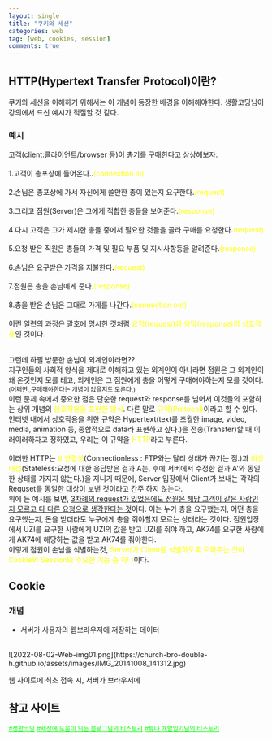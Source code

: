 ```yaml
---
layout: single
title: "쿠키와 세션"
categories: web
tag: [web, cookies, session]
comments: true
---
```


## HTTP(Hypertext Transfer Protocol)이란?
쿠키와 세션을 이해하기 위해서는 이 개념이 등장한 배경을 이해해야한다. 생활코딩님이 강의에서 드신 예시가 적절할 것 같다.

### 예시
고객(client:클라이언트/browser 등)이 총기를 구매한다고 상상해보자.
<br><br>
1.고객이 총포상에 들어온다..<span style="color:yellow">(connection in)</span>
<br><br>
2.손님은 총포상에 가서 자신에게 쓸만한 총이 있는지 요구한다.<span style="color:yellow">(request)</span>
<br><br>
3.그리고 점원(Server)은 그에게 적합한 총들을 보여준다.<span style="color:yellow">(response)</span>
<br><br>
4.다시 고객은 그가 제시한 총들 중에서 필요한 것들을 골라 구매를 요청한다.<span style="color:yellow">(request)</span>
<br><br>
5.요청 받은 직원은 총들의 가격 및 필요 부품 및 지시사항등을 알려준다.<span style="color:yellow">(response)</span>
<br><br>
6.손님은 요구받은 가격을 지불한다.<span style="color:yellow">(request)</span>
<br><br>
7.점원은 총을 손님에게 준다.<span style="color:yellow">(response)</span>
<br><br>
8.총을 받은 손님은 그대로 가게를 나간다.<span style="color:yellow">(connection out)</span>
<br><br>
이런 일련의 과정은 괄호에 명시한 것처럼 <span style="color:yellow">요청(request)과 응답(response)의 상호작용</span>인 것이다.

<br>그런데 하필 방문한 손님이 외계인이라면??<br>
지구인들의 사회적 양식을 제대로 이해하고 있는 외계인이 아니라면 점원은 그 외계인이 왜 온것인지 모를 테고, 외계인은 그 점원에게 총을 어떻게 구매해야하는지 모를 것이다.
<br><span style="font-size:12px;">(어쩌면,,구매해야한다는 개념이 없을지도 모른다.)</span>
<br>
이런 문제 속에서 중요한 점은 단순한 request와 response를 넘어서 이것들의 포함하는 상위 개념의 <span style="color:yellow">상호작용을 표현한 양식</span>. 다른 말로 <span style="color:yellow">규약(Protocol)</span>이라고 할 수 있다.
인터넷 내에서 상호작용을 위한 규약은 Hypertext(text를 초월한 image, video, media, animation 등, 종합적으로 data라 표현하고 싶다.)을 전송(Transfer)할 때 이러이러하자고 정하였고, 우리는 이 규약을 <span style="color:yellow">HTTP</span>라고 부른다.  
<br>
이러한 HTTP는 <span style="color:yellow">비연결성</span>(Connectionless : FTP와는 달리 상태가 끊기는 점.)과 <span style="color:yellow">비상태성</span>(Stateless:요청에 대한 응답받은 결과 A는, 후에 서버에서 수정한 결과 A'와 동일한 상태를 가지지 않는다.)을 지니기 때문에, 
Server 입장에서 Client가 보내는 각각의 Requset를 동일한 대상이 보낸 것이라고 간주 하지 않는다.
<br>
위에 든 예시를 보면, <span style="text-decoration:underline;">3차례의 request가 있었음에도 점원은 해당 고객이 같은 사람인지 모르고 다 다른 요청으로 생각한다는 것</span>이다. 이는 누가 총을 요구했는지, 어떤 총을 요구했는지, 돈을 받더라도 누구에게 총을 줘야할지 모르는 상태라는 것이다.
점원입장에서 UZI를 요구한 사람에게 UZI의 값을 받고 UZI를 줘야 하고, AK74를 요구한 사람에게 AK74에 해당하는 값을 받고 AK74를 줘야한다.
<br>
이렇게 점원이 손님을 식별하는것, <span style="color:yellow">Server가 Client를 식별하도록 도와주는 것이 Cookie와 Session의 주요한 기능 중 하나</span>이다.

## Cookie

### 개념
- 서버가 사용자의 웹브라우저에 저장하는 데이터
<br>
![2022-08-02-Web-img01.png](https://church-bro-double-h.github.io/assets/images/IMG_20141008_141312.jpg)

웹 사이트에 최초 접속 시, 서버가 브라우저에 

## 참고 사이트
<a href='https://www.opentutorials.org/course/3385/21673' target='_blank' style="color:lime; font-size:12px;">#생활코딩</a>
<a href='https://lovefor-you.tistory.com/247' target='_blank' style="color:lime; font-size:12px;">#세상에 도움이 되는 블로그님의 티스토리</a>
<a href='https://devuna.tistory.com/23' target='_blank' style="color:lime; font-size:12px;">#튜나 개발일기님의 티스토리</a>